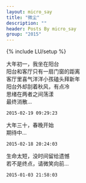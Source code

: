 ```yaml
---
layout: micro_say
title: "微尘"
description: ""
header: Posts By micro_say
group: "2015"
---
```

{% include LU/setup %} 

大年初一，我坐在阳台  
阳台和客厅只有一扇门窗的距离  
客厅里喜气洋洋小孩磕头拜新年  
阳台外却刮着秋风，有点冷  
思绪在两者之间荡漾  
最终消散...  

	2015-02-19 09:29:23

大年三十，春晚开始   
期待中...

	2015-02-18 20:24:03


生命太短，没时间留给遗憾  
若不是终点，请微笑向前...  

	2015-01-03 21:58:03

